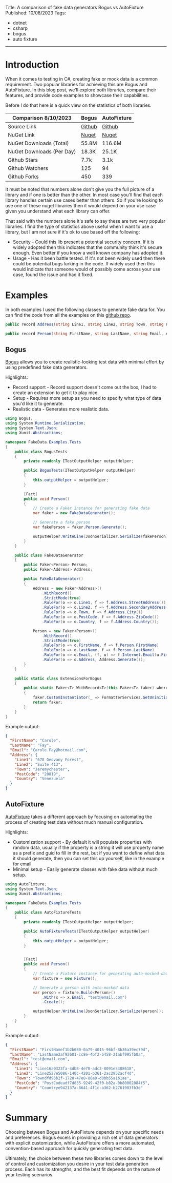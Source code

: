 Title: A comparison of fake data generators Bogus vs AutoFixture
Published: 10/08/2023
Tags: 
- dotnet
- csharp
- bogus
- auto fixture

---

# Introduction

When it comes to testing in C#, creating fake or mock data is a common requirement. Two popular libraries for achieving this are Bogus and AutoFixture. In this blog post, we'll explore both libraries, compare their features, and provide code examples to showcase their capabilities. 

Before I do that here is a quick view on the statistics of both libraries.

| Comparison 8/10/2023      | Bogus                                         | AutoFixture                                          |
| ------------------------- | --------------------------------------------- | ---------------------------------------------------- |
| Source Link               | [Github](https://github.com/bchavez/Bogus)    | [Github](https://github.com/AutoFixture/AutoFixture) |
| NuGet Link                | [Nuget](https://www.nuget.org/packages/Bogus) | [Nuget](https://www.nuget.org/packages/AutoFixture)  |
| NuGet Downloads (Total)   | 55.8M                                         | 116.6M                                               |
| NuGet Downloads (Per Day) | 18.3K                                         | 25.1K                                                |
| Github Stars              | 7.7k                                          | 3.1k                                                 |
| Github Watchers           | 125                                           | 94                                                   |
| Github Forks              | 450                                           | 339                                                  |

It must be noted that numbers alone don't give you the full picture of a library and if one is better than the other. In most case you'll find that each library handles certain use cases better than others. So if you're looking to use one of these nuget libraries then it would depend on your use case given you understand what each library can offer. 

That said with the numbers alone it's safe to say these are two very popular libraries. I find the type of statistics above useful when I want to use a library, but I am not sure if it's ok to use based off the following:
- Security - Could this lib present a potential security concern. If it is widely adopted then this indicates that the community think it's secure enough. Even better if you know a well known company has adopted it. 
- Usage - Has it been battle tested. If it's not been widely used then there could be potential bugs lurking in the code. If widely used then this would indicate that someone would of possibly come across your use case, found the issue and had it fixed. 

# Examples

In both examples I used the following classes to generate fake data for. You can find the code from all the examples on this [github repo](https://github.com/reggieray/fake-data-examples). 

```csharp
public record Address(string Line1, string Line2, string Town, string PostCode, string Country);

public record Person(string FirstName, string LastName, string Email, Address Address);
```

## Bogus

[Bogus](https://github.com/bchavez/Bogus) allows you to create realistic-looking test data with minimal effort by using predefined fake data generators. 

Highlights:

- Record support - Record support doesn't come out the box, I had to create an extension to get it to play nice. 
- Setup - Requires more setup as you need to specify what type of data you'd like it to generate.
- Realistic data - Generates more realistic data.

```csharp
using Bogus;
using System.Runtime.Serialization;
using System.Text.Json;
using Xunit.Abstractions;

namespace FakeData.Examples.Tests
{
    public class BogusTests
    {
        private readonly ITestOutputHelper outputHelper;

        public BogusTests(ITestOutputHelper outputHelper)
        {
            this.outputHelper = outputHelper;
        }

        [Fact]
        public void Person()
        {
            // Create a Faker instance for generating fake data
            var faker = new FakeDataGenerator();

            // Generate a fake person
            var fakePerson = faker.Person.Generate();

            outputHelper.WriteLine(JsonSerializer.Serialize(fakePerson));
        }
    }

    public class FakeDataGenerator
    {
        public Faker<Person> Person;
        public Faker<Address> Address;

        public FakeDataGenerator() 
        {
            Address = new Faker<Address>()
                .WithRecord()
                .StrictMode(true)
                .RuleFor(o => o.Line1, f => f.Address.StreetAddress())
                .RuleFor(o => o.Line2, f => f.Address.SecondaryAddress())
                .RuleFor(o => o.Town, f => f.Address.City())
                .RuleFor(o => o.PostCode, f => f.Address.ZipCode())
                .RuleFor(o => o.Country, f => f.Address.Country());

            Person = new Faker<Person>()
                .WithRecord()
                .StrictMode(true)
                .RuleFor(o => o.FirstName, f => f.Person.FirstName)
                .RuleFor(o => o.LastName, f => f.Person.LastName)
                .RuleFor(o => o.Email, (f, u) => f.Internet.Email(u.FirstName, u.LastName))
                .RuleFor(o => o.Address, Address.Generate());
        }
    }

    public static class ExtensionsForBogus
    {
        public static Faker<T> WithRecord<T>(this Faker<T> faker) where T : class
        {
            faker.CustomInstantiator(_ => FormatterServices.GetUninitializedObject(typeof(T)) as T);
            return faker;
        }
    }
}
```
Example output:
```json
{
  "FirstName": "Carole",
  "LastName": "Fay",
  "Email": "Carole.Fay@hotmail.com",
  "Address": {
    "Line1": "678 Geovany Forest",
    "Line2": "Suite 413",
    "Town": "Jeremychester",
    "PostCode": "20819",
    "Country": "Venezuela"
  }
}
```

## AutoFixture

[AutoFixture](https://github.com/AutoFixture/AutoFixture) takes a different approach by focusing on automating the process of creating test data without much manual configuration. 

Highlights:

- Customization support - By default it will populate properties with random data, usually if the property is a string it will use property name as a prefix and guid to fill in the rest, but if you want to define what data it should generate, then you can set this up yourself, like in the example for email.  
- Minimal setup - Easily generate classes with fake data without much setup.


```csharp
using AutoFixture;
using System.Text.Json;
using Xunit.Abstractions;

namespace FakeData.Examples.Tests
{
    public class AutoFixtureTests
    {
        private readonly ITestOutputHelper outputHelper;

        public AutoFixtureTests(ITestOutputHelper outputHelper)
        {
            this.outputHelper = outputHelper;
        }


        [Fact]
        public void Person()
        {
            // Create a Fixture instance for generating auto-mocked data
            var fixture = new Fixture();

            // Generate a person with auto-mocked data
            var person = fixture.Build<Person>()
                .With(x => x.Email, "test@email.com")
                .Create();

            outputHelper.WriteLine(JsonSerializer.Serialize(person));
        }
    }
}
```
Example output:
```json
{
  "FirstName": "FirstNamef1b2b680-0a79-4015-96bf-8b36a39ec79d",
  "LastName": "LastName2af92601-cc8e-4bf2-b458-21abf995fb0a",
  "Email": "test@email.com",
  "Address": {
    "Line1": "Line16a0323fa-4db8-4e70-adc3-8091e5408618",
    "Line2": "Line2527e5086-140c-4201-b361-2ac2952acf4d",
    "Town": "Towndfd93b2f-1728-47e8-86a0-d0bb55a1b1ae",
    "PostCode": "PostCodeadf7d835-9249-42f0-b82a-0b80002084f5",
    "Country": "Countrye942137a-8641-4f1c-a362-b2761903fb3e"
  }
}
```

# Summary

Choosing between Bogus and AutoFixture depends on your specific needs and preferences. Bogus excels in providing a rich set of data generators with explicit customization, while AutoFixture offers a more automated, convention-based approach for quickly generating test data.

Ultimately, the choice between these two libraries comes down to the level of control and customization you desire in your test data generation process. Each has its strengths, and the best fit depends on the nature of your testing scenarios.
